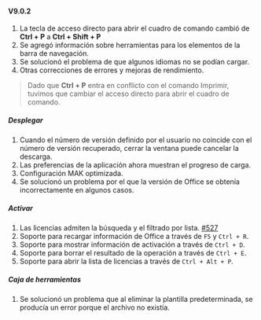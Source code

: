 #### V9.0.2

1. La tecla de acceso directo para abrir el cuadro de comando cambió de **Ctrl + P** a **Ctrl + Shift + P**
2. Se agregó información sobre herramientas para los elementos de la barra de navegación.
3. Se solucionó el problema de que algunos idiomas no se podían cargar.
4. Otras correcciones de errores y mejoras de rendimiento.

> Dado que **Ctrl + P** entra en conflicto con el comando Imprimir, tuvimos que cambiar el acceso directo para abrir el cuadro de comando.

##### Desplegar

1. Cuando el número de versión definido por el usuario no coincide con el número de versión recuperado, cerrar la ventana puede cancelar la descarga.
2. Las preferencias de la aplicación ahora muestran el progreso de carga.
3. Configuración MAK optimizada.
4. Se solucionó un problema por el que la versión de Office se obtenía incorrectamente en algunos casos.

##### Activar

1. Las licencias admiten la búsqueda y el filtrado por lista. [#527](https://github.com/YerongAI/Office-Tool/issues/527)
2. Soporte para recargar información de Office a través de `F5` y `Ctrl + R`.
3. Soporte para mostrar información de activación a través de `Ctrl + D`.
4. Soporte para borrar el resultado de la operación a través de `Ctrl + E`.
5. Soporte para abrir la lista de licencias a través de `Ctrl + Alt + P`.

##### Caja de herramientas

1. Se solucionó un problema que al eliminar la plantilla predeterminada, se producía un error porque el archivo no existía.
